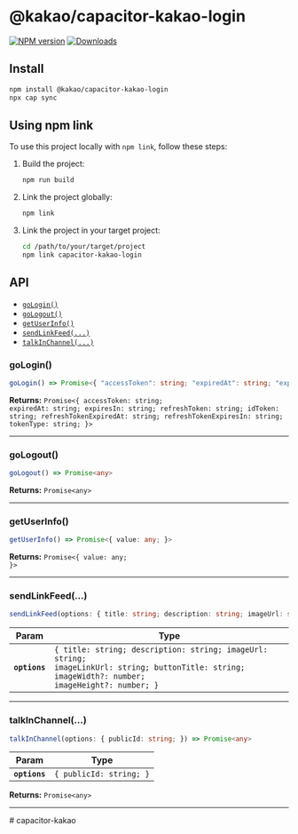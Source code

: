 # @kakao/capacitor-kakao-login

[![NPM version][npm-image]][npm-url]
[![Downloads][downloads-image]][npm-url]

[npm-url]: https://npmjs.org/package/@kakao/capacitor-kakao-login
[downloads-image]: http://img.shields.io/npm/dm/@kakao/capacitor-kakao-login.svg
[npm-image]: http://img.shields.io/npm/v/@kakao/capacitor-kakao-login.svg

## Install

```bash
npm install @kakao/capacitor-kakao-login
npx cap sync
```

## Using npm link

To use this project locally with `npm link`, follow these steps:

1. Build the project:

   ```sh
   npm run build
   ```

2. Link the project globally:

   ```sh
   npm link
   ```

3. Link the project in your target project:
   ```sh
   cd /path/to/your/target/project
   npm link capacitor-kakao-login
   ```

## API

<docgen-index>

- [`goLogin()`](#gologin)
- [`goLogout()`](#gologout)
- [`getUserInfo()`](#getuserinfo)
- [`sendLinkFeed(...)`](#sendlinkfeed)
- [`talkInChannel(...)`](#talkinchannel)

</docgen-index>

<docgen-api>
<!--Update the source file JSDoc comments and rerun docgen to update the docs below-->

### goLogin()

```typescript
goLogin() => Promise<{ "accessToken": string; "expiredAt": string; "expiresIn": string; "refreshToken": string; "idToken": string; "refreshTokenExpiredAt": string; "refreshTokenExpiresIn": string; "tokenType": string; }>
```

**Returns:** <code>Promise&lt;{ accessToken: string; expiredAt: string; expiresIn: string; refreshToken: string; idToken: string; refreshTokenExpiredAt: string; refreshTokenExpiresIn: string; tokenType: string; }&gt;</code>

---

### goLogout()

```typescript
goLogout() => Promise<any>
```

**Returns:** <code>Promise&lt;any&gt;</code>

---

### getUserInfo()

```typescript
getUserInfo() => Promise<{ value: any; }>
```

**Returns:** <code>Promise&lt;{ value: any; }&gt;</code>

---

### sendLinkFeed(...)

```typescript
sendLinkFeed(options: { title: string; description: string; imageUrl: string; imageLinkUrl: string; buttonTitle: string; imageWidth?: number; imageHeight?: number; }) => Promise<void>
```

| Param         | Type                                                                                                                                                         |
| ------------- | ------------------------------------------------------------------------------------------------------------------------------------------------------------ |
| **`options`** | <code>{ title: string; description: string; imageUrl: string; imageLinkUrl: string; buttonTitle: string; imageWidth?: number; imageHeight?: number; }</code> |

---

### talkInChannel(...)

```typescript
talkInChannel(options: { publicId: string; }) => Promise<any>
```

| Param         | Type                               |
| ------------- | ---------------------------------- |
| **`options`** | <code>{ publicId: string; }</code> |

**Returns:** <code>Promise&lt;any&gt;</code>

---

</docgen-api>
# capacitor-kakao
